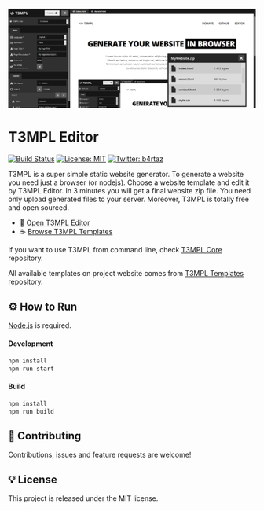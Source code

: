 ![T3MPL Editor](t3mpl-editor.png)

# T3MPL Editor

[![Build Status](https://travis-ci.org/b4rtaz/t3mpl-editor.svg?branch=master)](https://travis-ci.org/b4rtaz/t3mpl-editor) [![License: MIT](https://img.shields.io/github/license/mashape/apistatus.svg)](/LICENSE) [![Twitter: b4rtaz](https://img.shields.io/twitter/follow/b4rtaz.svg?style=social)](https://twitter.com/b4rtaz)

T3MPL is a super simple static website generator. To generate a website you need just a browser (or nodejs). Choose a website template and edit it by T3MPL Editor. In 3 minutes you will get a final website zip file. You need only upload generated files to your server. Moreover, T3MPL is totally free and open sourced.

* 🍕 [Open T3MPL Editor](http://t3mpl.n4no.com/editor/#manifest=../templates/t3mpl-one/template.yaml)
* ☕ [Browse T3MPL Templates](http://t3mpl.n4no.com/)

If you want to use T3MPL from command line, check [T3MPL Core](https://github.com/b4rtaz/t3mpl-core) repository.

All available templates on project website comes from [T3MPL Templates](https://github.com/b4rtaz/t3mpl-templates) repository.

## ⚙️ How to Run

[Node.js](https://nodejs.org/en/) is required.

#### Development

```
npm install
npm run start
```

#### Build

```
npm install
npm run build
```

## 🤝 Contributing

Contributions, issues and feature requests are welcome!

## 💡 License

This project is released under the MIT license.
